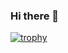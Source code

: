 ### Hi there 👋

<!--
**Senza-Paura/Senza-Paura** is a ✨ _special_ ✨ repository because its `README.md` (this file) appears on your GitHub profile.

Here are some ideas to get you started:

- 🔭 I’m currently working on BCP
- 🌱 I’m currently learning Software Engineering
- ⚡ Fun fact: Cat&Dogs Lover"
-->
[![trophy](https://github-profile-trophy.vercel.app/?username=ryo-ma&theme=onedark)](https://github.com/ryo-ma/github-profile-trophy)
